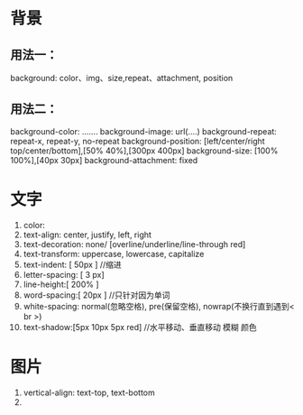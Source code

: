 # 背景
## 用法一：
   background: color、img、size,repeat、attachment, position
## 用法二：
   background-color: .......
   background-image: url(....)
   background-repeat: repeat-x, repeat-y, no-repeat
   background-position: [left/center/right top/center/bottom],[50% 40%],[300px 400px]
   background-size: [100% 100%],[40px 30px]
   background-attachment: fixed

# 文字
1. color:
2. text-align: center, justify, left, right
3. text-decoration: none/ [overline/underline/line-through red]            
4. text-transform: uppercase, lowercase, capitalize
5. text-indent: [ 50px ]                               //缩进
6. letter-spacing: [ 3 px]
7. line-height:[ 200% ]
8. word-spacing:[ 20px ] //只针对因为单词
9. white-spacing: normal(忽略空格), pre(保留空格), nowrap(不换行直到遇到< br >)
10. text-shadow:[5px 10px 5px red]  //水平移动、垂直移动 模糊 颜色


# 图片
1. vertical-align: text-top, text-bottom              
2. 